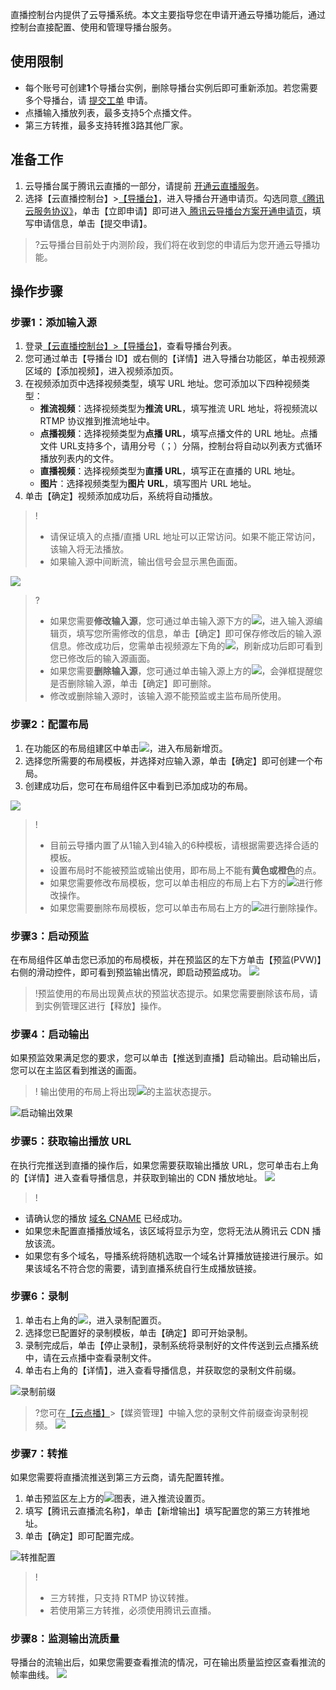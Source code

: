 直播控制台内提供了云导播系统。本文主要指导您在申请开通云导播功能后，通过控制台直接配置、使用和管理导播台服务。


## 使用限制
- 每个账号可创建**1**个导播台实例，删除导播台实例后即可重新添加。若您需要多个导播台，请 [提交工单](https://console.cloud.tencent.com/workorder/category) 申请。
- 点播输入播放列表，最多支持5个点播文件。
- 第三方转推，最多支持转推3路其他厂家。


## 准备工作
1. 云导播台属于腾讯云直播的一部分，请提前 [开通云直播服务](https://console.cloud.tencent.com/live?from=product-banner-use-lvb)。
2. 选择【云直播控制台】>[【导播台】](https://console.cloud.tencent.com/live/productionstudios/stat)，进入导播台开通申请页。勾选同意[《腾讯云服务协议》](https://cloud.tencent.com/document/product/301/1967)，单击【立即申请】即可进入[ 腾讯云导播台方案开通申请页](https://cloud.tencent.com/apply/p/pa3845q537)，填写申请信息，单击【提交申请】。
>?云导播台目前处于内测阶段，我们将在收到您的申请后为您开通云导播功能。

## 操作步骤
<span id="step1"></span>
### 步骤1：添加输入源
1. 登录[【云直播控制台】>【导播台】](https://console.cloud.tencent.com/live/productionstudios/stat)，查看导播台列表。
2. 您可通过单击【导播台 ID】或右侧的【详情】进入导播台功能区，单击视频源区域的【添加视频】，进入视频添加页。
4. 在视频添加页中选择视频类型，填写 URL 地址。您可添加以下四种视频类型：
	- **推流视频**：选择视频类型为**推流 URL**，填写推流 URL 地址，将视频流以 RTMP 协议推到推流地址中。
	- **点播视频**：选择视频类型为**点播 URL**，填写点播文件的 URL 地址。点播文件 URL支持多个，请用分号（；）分隔，控制台将自动以列表方式循环播放列表内的文件。
	- **直播视频**：选择视频类型为**直播 URL**，填写正在直播的 URL 地址。
	- **图片**：选择视频类型为**图片 URL**，填写图片 URL 地址。
4. 单击【确定】视频添加成功后，系统将自动播放。
>! 
>- 请保证填入的点播/直播 URL 地址可以正常访问。如果不能正常访问，该输入将无法播放。
>- 如果输入源中间断流，输出信号会显示黑色画面。

![](https://main.qcloudimg.com/raw/832f23fe82810070ee5ab3b75ea235e6.png)

>?
>- 如果您需要**修改输入源**，您可通过单击输入源下方的![](https://main.qcloudimg.com/raw/e6ed5f851b6c39c5b027c0e4eb50c8e4.png)，进入输入源编辑页，填写您所需修改的信息，单击【确定】即可保存修改后的输入源信息。修改成功后，您需单击视频源左下角的![](https://main.qcloudimg.com/raw/f773af28720d25a5687581956f1403c4.png)，刷新成功后即可看到您已修改后的输入源画面。
>- 如果您需要**删除输入源**，您可通过单击输入源上方的![](https://main.qcloudimg.com/raw/be465e6fcfb15762b358d7337859495f.png)，会弹框提醒您是否删除输入源，单击【确定】即可删除。
>- 修改或删除输入源时，该输入源不能预监或主监布局所使用。

<span id="step2"></span>
### 步骤2：配置布局
1. 在功能区的布局组建区中单击![](https://main.qcloudimg.com/raw/f27446877a0041f094242b9f3a567842.png)，进入布局新增页。
2. 选择您所需要的布局模板，并选择对应输入源，单击【确定】即可创建一个布局。
3. 创建成功后，您可在布局组件区中看到已添加成功的布局。

![](https://main.qcloudimg.com/raw/f87fce357a5d3c8d28c67436a9593014.png)
>!
>- 目前云导播内置了从1输入到4输入的6种模板，请根据需要选择合适的模板。
>- 设置布局时不能被预监或输出使用，即布局上不能有**黄色或橙色**的点。
>- 如果您需要修改布局模板，您可以单击相应的布局上右下方的![](https://main.qcloudimg.com/raw/1fc0bdfda422f3ad5ec648676b9262fb.png)进行修改操作。
>- 如果您需要删除布局模板，您可以单击布局右上方的![](https://main.qcloudimg.com/raw/ca457752704dfa78b93245850c815eec.png)进行删除操作。



<span id="step3"></span>
### 步骤3：启动预监
在布局组件区单击您已添加的布局模板，并在预监区的左下方单击【预监(PVW)】右侧的滑动控件，即可看到预监输出情况，即启动预监成功。
![](https://main.qcloudimg.com/raw/596f9ec42bf81f2f85ba3230860e3644.png)
>!预监使用的布局出现黄点状的预监状态提示。如果您需要删除该布局，请到实例管理区进行【释放】操作。


<span id="step4"></span>
### 步骤4：启动输出
如果预监效果满足您的要求，您可以单击【推送到直播】启动输出。启动输出后，您可以在主监区看到推送的画面。
>! 输出使用的布局上将出现![](https://main.qcloudimg.com/raw/445fa023ac44f011fd56f301493fa022.png)的主监状态提示。

![启动输出效果](https://main.qcloudimg.com/raw/d99672fddfb27452c3f651f06d8f6852.jpg)


<span id="step5"></span>
### 步骤5：获取输出播放 URL
在执行完推送到直播的操作后，如果您需要获取输出播放 URL，您可单击右上角的【详情】进入查看导播信息，并获取到输出的 CDN 播放地址。
![](https://main.qcloudimg.com/raw/106334cc5c9640d61d05e922ba925bf0.png)

>!
- 请确认您的播放 [域名 CNAME](https://cloud.tencent.com/document/product/267/19908) 已经成功。
- 如果您未配置直播播放域名，该区域将显示为空，您将无法从腾讯云 CDN 播放该流。
- 如果您有多个域名，导播系统将随机选取一个域名计算播放链接进行展示。如果该域名不符合您的需要，请到直播系统自行生成播放链接。


<span id="step6"></span>
### 步骤6：录制
1. 单击右上角的![](https://main.qcloudimg.com/raw/481f45a195923bb97ba5ff05021168ec.png)，进入录制配置页。
2. 选择您已配置好的录制模板，单击【确定】即可开始录制。
2. 录制完成后，单击【停止录制】，录制系统将录制好的文件传送到云点播系统中，请在云点播中查看录制文件。
3. 单击右上角的【详情】，进入查看导播信息，并获取您的录制文件前缀。

![录制前缀](https://main.qcloudimg.com/raw/7af73c0ef5ea9539c7ccc719676b1dec.png)

>?您可在[【云点播】](https://console.cloud.tencent.com/vod)>【媒资管理】中输入您的录制文件前缀查询录制视频。
![](https://main.qcloudimg.com/raw/3816296e1632aabd36682f3a93dadcf3.png)


<span id="step7"></span>
### 步骤7：转推
如果您需要将直播流推送到第三方云商，请先配置转推。
1. 单击预监区左上方的![](https://main.qcloudimg.com/raw/aa2832610fec8266007e592b4d056f42.png)图表，进入推流设置页。
2. 填写【腾讯云直播流名称】，单击【新增输出】填写配置您的第三方转推地址。
3. 单击【确定】即可配置完成。

![转推配置](https://main.qcloudimg.com/raw/910e7ecab22e5d372155cce7b05b6c9e.png)
>!
>- 三方转推，只支持 RTMP 协议转推。
>- 若使用第三方转推，必须使用腾讯云直播。


<span id="step8"></span>
### 步骤8：监测输出流质量
导播台的流输出后，如果您需要查看推流的情况，可在输出质量监控区查看推流的帧率曲线。
![](https://main.qcloudimg.com/raw/d6364a4e0b3b58a9f8840a26b7661af3.png)






